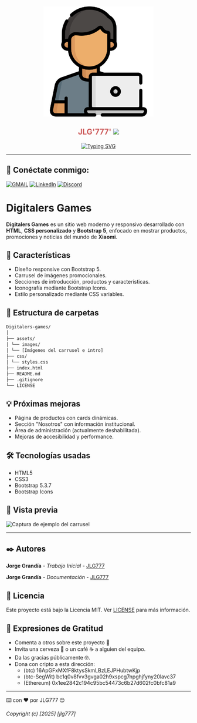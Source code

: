 <div> <p style="text-align:center"> <img align="center" src="./public/programador.png" alt="JuveYell" width="300px"> </p> </div> <h2 align="center" style="color:#CD5C5C">JLG'777' <img src="https://github.com/blackcater/blackcater/raw/main/images/Hi.gif" height="22" /></h2> <p align="center"> <a href="https://git.io/typing-svg"><img src="https://readme-typing-svg.demolab.com?font=Fira+Code&duration=4000&pause=1000&multiline=true&random=false&width=435&lines=Un+proyecto+creado+por+J0RG1T0" alt="Typing SVG" /></a> </p> <hr>

## 📧 Conéctate conmigo:

[![GMAIL](https://img.shields.io/badge/Gmail-Gmail?style=white&logo=Gmail&logoColor=white&color=%23EA4335)](proyectojlg777@gmail.com)
[![LinkedIn](https://img.shields.io/badge/LinkedIn-LinkedIn?style=white&logo=LinkedIn&logoColor=white&color=%230A66C2)](https://linkedin.com/in/)
[![Discord](https://img.shields.io/badge/Discord-Discord?style=white&logo=Discord&logoColor=white&color=%235865F2)](jorgeg777#9720)

# Digitalers Games

**Digitalers Games** es un sitio web moderno y responsivo desarrollado con **HTML**, **CSS personalizado** y **Bootstrap 5**, enfocado en mostrar productos, promociones y noticias del mundo de **Xiaomi**.

## 🚀 Características

- Diseño responsive con Bootstrap 5.
- Carrusel de imágenes promocionales.
- Secciones de introducción, productos y características.
- Iconografía mediante Bootstrap Icons.
- Estilo personalizado mediante CSS variables.

## 📁 Estructura de carpetas

```text
Digitalers-games/
│
├── assets/
│ └── images/
│ └── [Imágenes del carrusel e intro]
├── css/
│ └── styles.css
├── index.html
├── README.md
├── .gitignore
└── LICENSE
```

## 💡 Próximas mejoras

- Página de productos con cards dinámicas.
- Sección "Nosotros" con información institucional.
- Área de administración (actualmente deshabilitada).
- Mejoras de accesibilidad y performance.

## 🛠 Tecnologías usadas

- HTML5
- CSS3
- Bootstrap 5.3.7
- Bootstrap Icons

## 📸 Vista previa

![Captura de ejemplo del carrusel](./assets/images/captura.png)

---

## ✒️ Autores

**Jorge Grandía** - _Trabajo Inicial_ - [JLG777](https://github.com/jlg777)

**Jorge Grandía** - _Documentación_ - [JLG777](#jlg777)

## 📄 Licencia

Este proyecto está bajo la Licencia MIT. Ver [LICENSE](./LICENSE) para más información.

## 🎁 Expresiones de Gratitud

- Comenta a otros sobre este proyecto 📢
- Invita una cerveza 🍺 o un café ☕ a alguien del equipo.
- Da las gracias públicamente 🤓.
- Dona con cripto a esta dirección:
  - (btc) 16ApGFxMXfF8ktysSkmLBzLEJPHubtwKjp
  - (btc-SegWit) bc1q0v8fvv3gvga02h9xspcg7npghjfyny20lavc37
  - (Ethereum) 0x1ee2842c194c95bc54473c6b27d602fc0bfc81a9

---

⌨️ con ❤️ por JLG777 😊

_Copyright (c) [2025] [jlg777]_
